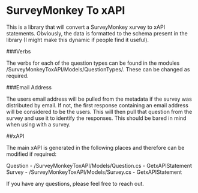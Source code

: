 # SurveyMonkey To xAPI
<p>This is a library that will convert a SurveyMonkey xurvey to xAPI statements. Obviously, the data is formatted to the schema present in the library (I might make this dynamic if people find it useful).</p>


###Verbs
<p>The verbs for each of the question types can be found in the modules /SurveyMonkeyToxAPI/Models/QuestionTypes/. These can be changed as required.</p>


###Email Address
<p>The users email address will be pulled from the metadata if the survey was distributed by email. If not, the first response containing an email address will be considered to be the users. This will then pull that question from the survey and use it to identify the responses. This should be bared in mind when using with a survey.</p>


##xAPI
<p>The main xAPI is generated in the following places and therefore can be modified if required:</p>
<p>
Question - /SurveyMonkeyToxAPI/Models/Question.cs - GetxAPIStatement
<br/>
Survey - /SurveyMonkeyToxAPI/Models/Survey.cs - GetxAPIStatement
</p>
<p>If you have any questions, please feel free to reach out.</p>
